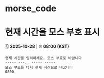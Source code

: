 # morse_code
# 현재 시간을 모스 부호 표시
<!-- MORSE_TIME_START -->
🗓️ **2025-10-28** | ⏰ **08:00 (KST)**

```
현재 시간을 입력하세요. 모스 부호로 바꿉니다
----- ---.. ----- -----
모스 부호를 다시 현재 시간으로 바꿉니다
0800
```
<!-- MORSE_TIME_END -->
